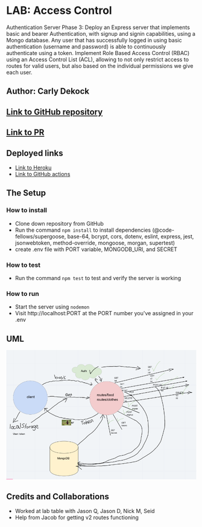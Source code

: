 # LAB: Access Control

Authentication Server Phase 3: Deploy an Express server that implements basic and bearer Authentication, with signup and signin capabilities, using a Mongo database. Any user that has successfully logged in using basic authentication (username and password) is able to continuously authenticate using a token. Implement Role Based Access Control (RBAC) using an Access Control List (ACL), allowing to not only restrict access to routes for valid users, but also based on the individual permissions we give each user.

## Author: Carly Dekock

## [Link to GitHub repository](https://github.com/carlydekock/auth-api.git)
## [Link to PR](https://github.com/carlydekock/auth-api/pull/2)

## Deployed links

- [Link to Heroku](https://cdekock-auth-api.herokuapp.com/)
- [Link to GitHub actions](https://github.com/carlydekock/bearer-auth/actions)

## The Setup

### How to install

- Clone down repository from GitHub
- Run the command ```npm install``` to install dependencies (@code-fellows/supergoose, base-64, bcrypt, cors, dotenv, eslint, express, jest, jsonwebtoken, method-override, mongoose, morgan, supertest)
- create .env file with PORT variable, MONGODB_URI, and SECRET

### How to test

- Run the command ```npm test``` to test and verify the server is working

### How to run

- Start the server using ```nodemon```
- Visit http://localhost:PORT at the PORT number you've assigned in your .env

## UML
![image](assets/UML.png)

## Credits and Collaborations

- Worked at lab table with Jason Q, Jason D, Nick M, Seid
- Help from Jacob for getting v2 routes functioning
